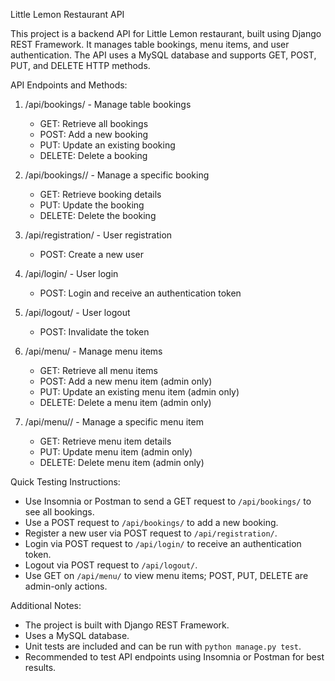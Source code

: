 Little Lemon Restaurant API

This project is a backend API for Little Lemon restaurant, built using Django REST Framework. It manages table bookings, menu items, and user authentication. The API uses a MySQL database and supports GET, POST, PUT, and DELETE HTTP methods.

API Endpoints and Methods:

1. /api/bookings/        - Manage table bookings
   - GET: Retrieve all bookings
   - POST: Add a new booking
   - PUT: Update an existing booking
   - DELETE: Delete a booking

2. /api/bookings/<id>/   - Manage a specific booking
   - GET: Retrieve booking details
   - PUT: Update the booking
   - DELETE: Delete the booking

3. /api/registration/    - User registration
   - POST: Create a new user

4. /api/login/           - User login
   - POST: Login and receive an authentication token

5. /api/logout/          - User logout
   - POST: Invalidate the token

6. /api/menu/            - Manage menu items
   - GET: Retrieve all menu items
   - POST: Add a new menu item (admin only)
   - PUT: Update an existing menu item (admin only)
   - DELETE: Delete a menu item (admin only)

7. /api/menu/<id>/       - Manage a specific menu item
   - GET: Retrieve menu item details
   - PUT: Update menu item (admin only)
   - DELETE: Delete menu item (admin only)

Quick Testing Instructions:

- Use Insomnia or Postman to send a GET request to `/api/bookings/` to see all bookings.
- Use a POST request to `/api/bookings/` to add a new booking.
- Register a new user via POST request to `/api/registration/`.
- Login via POST request to `/api/login/` to receive an authentication token.
- Logout via POST request to `/api/logout/`.
- Use GET on `/api/menu/` to view menu items; POST, PUT, DELETE are admin-only actions.

Additional Notes:

- The project is built with Django REST Framework.
- Uses a MySQL database.
- Unit tests are included and can be run with `python manage.py test`.
- Recommended to test API endpoints using Insomnia or Postman for best results.
